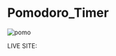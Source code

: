 # Pomodoro_Timer

![pomo](https://user-images.githubusercontent.com/70001770/136328911-ea65c911-b19b-440a-a283-254dff73fb03.png)

LIVE SITE: 
